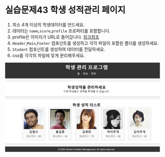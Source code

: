 # 실습문제43 학생 성적관리 페이지

1. 최소 4개 이상의 학생데이터를 만드세요.
2. 데이터는 `name`,`score`,`profile` 프로퍼티를 포함합니다.
3. profile은 이미지가 URL로 들어갑니다. [링크참조](https://randomuser.me/photos)
4. `Header`,`Main`,`Footer` 컴포넌트를 생성하고 각각 파일이 포함된 폴더를 생성하세요.
5. `Student` 컴포넌트를 생성하여 데이터를 전달하세요.
6. css를 각각의 파일에 맞게 분리해주세요.

![사진](./image.png)
